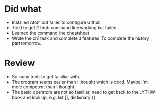 # Did what

* Installed Atom but failed to configure Github
* Tried to get Github command line working but failed..
* Learned the command line cheatsheet 
* Wrote the ch1 task and complete 3 features. To complete the history part tomorrow.

# Review

* So many tools to get familiar with..
* The program seems easier than I thought which is good. Maybe I'm more competent than I thought.
* The basic operators are not so familiar, need to get back to the LYTHW book and look up, e.g. list [], dictionary {}
